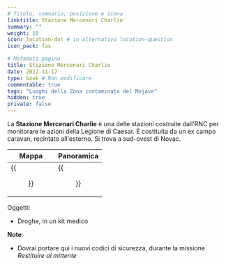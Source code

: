 ```yaml
---
# Titolo, sommario, posizione e icona
linktitle: Stazione Mercenari Charlie
summary: ""
weight: 10
icon: location-dot # in alternativa location-question
icon_pack: fas

# Metadata pagina
title: Stazione Mercenari Charlie
date: 2022-11-17
type: book # Non modificare
commentable: true
tags: "Luoghi della Zona contaminata del Mojave"
hidden: true
private: false
---
```


<div class="fnv">

La **Stazione Mercenari Charlie** è una delle stazioni costruite dall'RNC per monitorare le azioni della Legione di Caesar. È costituita da un ex campo caravan, recintato all'esterno. Si trova a sud-ovest di Novac.

| Mappa  | Panoramica |
| -----  | ---------- |
|   {{<figure src="fnv/Ranger_Station_Charlie_loc.webp">}}                 |   {{<figure src="fnv/Ranger_Station_Charlie.webp">}}         | 

Oggetti:
- Droghe, in un kit medico

**Note**:
- Dovrai portare qui i nuovi codici di sicurezza, durante la missione _Restituire al mittente_

</div>

